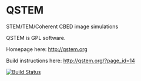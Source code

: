 QSTEM
=====

STEM/TEM/Coherent CBED image simulations

QSTEM is GPL software.

Homepage here:
http://qstem.org

Build instructions here:
http://qstem.org/?page_id=14

[![Build Status](https://travis-ci.org/QSTEM/QSTEM.png?branch=master)](https://travis-ci.org/QSTEM/QSTEM)
